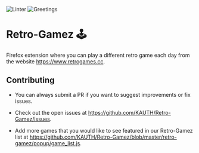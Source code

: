 ![Linter](https://github.com/KAUTH/Retro-Gamez/workflows/Linter/badge.svg)
![Greetings](https://github.com/KAUTH/Retro-Gamez/workflows/Greetings/badge.svg)

# Retro-Gamez 🕹️

Firefox extension where you can play a different retro game each day from the website https://www.retrogames.cc.

## Contributing

* You can always submit a PR if you want to suggest improvements or fix issues.

* Check out the open issues at https://github.com/KAUTH/Retro-Gamez/issues.

* Add more games that you would like to see featured in our Retro-Gamez list at https://github.com/KAUTH/Retro-Gamez/blob/master/retro-gamez/popup/game_list.js.
